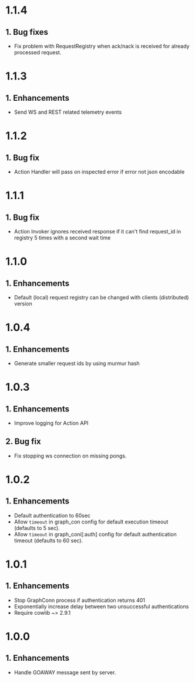 # 1.1.4

## 1. Bug fixes
  * Fix problem with RequestRegistry when ack/nack is received for already processed request.

# 1.1.3

## 1. Enhancements
  * Send WS and REST related telemetry events

# 1.1.2

## 1. Bug fix
  * Action Handler will pass on inspected error if error not json encodable

# 1.1.1

## 1. Bug fix
  * Action Invoker ignores received response if it can't find request_id in registry 5 times with a second wait time

# 1.1.0

## 1. Enhancements
  * Default (local) request registry can be changed with clients (distributed) version

# 1.0.4

## 1. Enhancements
  * Generate smaller request ids by using murmur hash

# 1.0.3

## 1. Enhancements
  * Improve logging for Action API

## 2. Bug fix
  * Fix stopping ws connection on missing pongs.

# 1.0.2

## 1. Enhancements
  * Default authentication to 60sec
  * Allow `timeout` in graph_con config for default execution timeout (defaults to 5 sec).
  * Allow `timeout` in graph_coni[:auth] config for default authentication timeout (defaults to 60 sec).

# 1.0.1

## 1. Enhancements
  * Stop GraphConn process if authentication returns 401
  * Exponentially increase delay between two unsuccessful authentications
  * Require cowlib ~> 2.9.1

# 1.0.0

## 1. Enhancements
  * Handle GOAWAY message sent by server.

